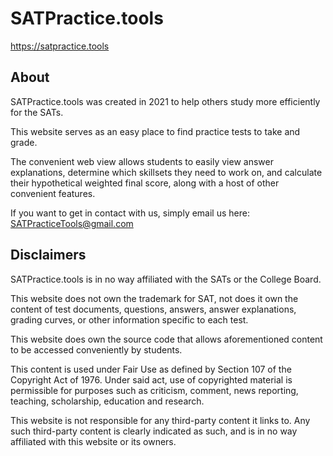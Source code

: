 # SATPractice.tools

https://satpractice.tools

## About

SATPractice.tools was created in 2021 to help others study more efficiently for the SATs.

This website serves as an easy place to find practice tests to take and grade.

The convenient web view allows students to easily view answer explanations, determine which skillsets they need to work on, and calculate their hypothetical weighted final score, along with a host of other convenient features.

If you want to get in contact with us, simply email us here: SATPracticeTools@gmail.com

## Disclaimers

SATPractice.tools is in no way affiliated with the SATs or the College Board.

This website does not own the trademark for SAT, not does it own the content of test documents, questions, answers, answer explanations, grading curves, or other information specific to each test.

This website does own the source code that allows aforementioned content to be accessed conveniently by students.

This content is used under Fair Use as defined by Section 107 of the Copyright Act of 1976. Under said act, use of copyrighted material is permissible for purposes such as criticism, comment, news reporting, teaching, scholarship, education and research.

This website is not responsible for any third-party content it links to. Any such third-party content is clearly indicated as such, and is in no way affiliated with this website or its owners.
